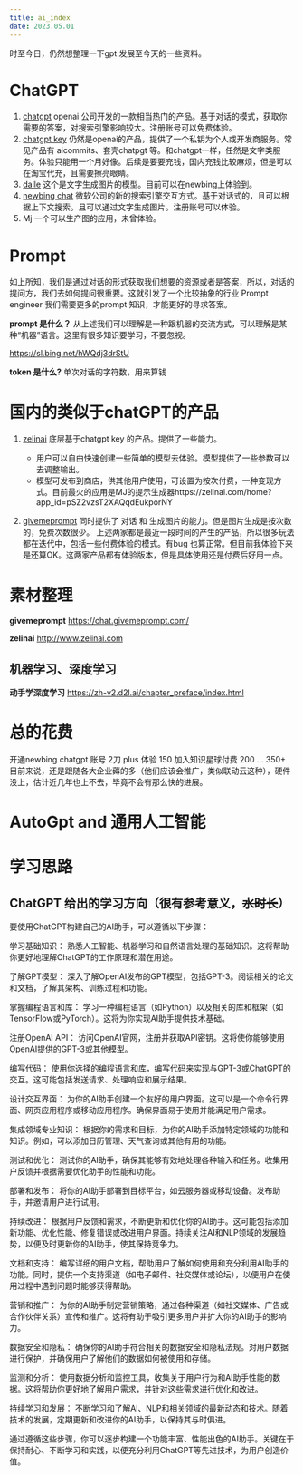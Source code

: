 ```yaml
---
title: ai_index
date: 2023.05.01
---
```


时至今日，仍然想整理一下gpt 发展至今天的一些资料。


# ChatGPT

1. [chatgpt](https://chat.openai.com/) openai 公司开发的一款相当热门的产品。基于对话的模式，获取你需要的答案，对搜索引擎影响较大。注册账号可以免费体验。
2. [chatgpt key](https://platform.openai.com/account/api-keys) 仍然是openai的产品，提供了一个私钥为个人或开发商服务。常见产品有 aicommits、套壳chatpgt 等。和chatgpt一样，任然是文字类服务。体验只能用一个月好像。后续是要要充钱，国内充钱比较麻烦，但是可以在淘宝代充，且需要擦亮眼睛。
3. [dalle](https://platform.openai.com/docs/guides/images) 这个是文字生成图片的模型。目前可以在newbing上体验到。 
4. [newbing chat](https://www.bing.com/new) 微软公司的新的搜索引擎交互方式。基于对话式的，且可以根据上下文搜索。且可以通过文字生成图片。注册账号可以体验。
5. Mj 一个可以生产图的应用，未曾体验。
   
# Prompt
如上所知，我们是通过对话的形式获取我们想要的资源或者是答案，所以，对话的提问方，我们去如何提问很重要。这就引发了一个比较抽象的行业 Prompt engineer
我们需要更多的prompt 知识，才能更好的寻求答案。

**prompt 是什么？**
从上述我们可以理解是一种跟机器的交流方式，可以理解是某种“机器”语言。这里有很多知识要学习，不要忽视。

https://sl.bing.net/hWQdj3drStU

**token 是什么?**
单次对话的字符数，用来算钱

# 国内的类似于chatGPT的产品
1. [zelinai](https://zelinai.com/) 底层基于chatgpt key 的产品。提供了一些能力。
    - 用户可以自由快速创建一些简单的模型去体验。模型提供了一些参数可以去调整输出。
    - 模型可发布到商店，供其他用户使用，可设置为按次付费，一种变现方式。目前最火的应用是MJ的提示生成器https://zelinai.com/home?app_id=pSZ2vzsT2XAQqdEukporNY

2. [givemeprompt](https://gpt.givemeprompt.com/) 同时提供了 对话 和 生成图片的能力。但是图片生成是按次数的，免费次数很少。
上述两家都是最近一段时间的产生的产品，所以很多玩法都在迭代中，包括一些付费体验的模式。有bug 也算正常。但目前我体验下来是还算OK。这两家产品都有体验版本，但是具体使用还是付费后好用一点。


# 素材整理
**givemeprompt**
https://chat.givemeprompt.com/

**zelinai**
http://www.zelinai.com

## 机器学习、深度学习
**动手学深度学习**
https://zh-v2.d2l.ai/chapter_preface/index.html

# 总的花费
开通newbing chatgpt 账号 2刀
plus 体验 150
加入知识星球付费 200
... 350+
目前来说，还是跟随各大企业薅的多（他们应该会推广，类似联动云这种），硬件没上，估计近几年也上不去，毕竟不会有那么快的进展。


# AutoGpt and 通用人工智能


# 学习思路
## ChatGPT 给出的学习方向（很有参考意义，~~水时长~~）
要使用ChatGPT构建自己的AI助手，可以遵循以下步骤：

学习基础知识：
熟悉人工智能、机器学习和自然语言处理的基础知识。这将帮助你更好地理解ChatGPT的工作原理和潜在用途。

了解GPT模型：
深入了解OpenAI发布的GPT模型，包括GPT-3。阅读相关的论文和文档，了解其架构、训练过程和功能。

掌握编程语言和库：
学习一种编程语言（如Python）以及相关的库和框架（如TensorFlow或PyTorch）。这将为你实现AI助手提供技术基础。

注册OpenAI API：
访问OpenAI官网，注册并获取API密钥。这将使你能够使用OpenAI提供的GPT-3或其他模型。

编写代码：
使用你选择的编程语言和库，编写代码来实现与GPT-3或ChatGPT的交互。这可能包括发送请求、处理响应和展示结果。

设计交互界面：
为你的AI助手创建一个友好的用户界面。这可以是一个命令行界面、网页应用程序或移动应用程序。确保界面易于使用并能满足用户需求。

集成领域专业知识：
根据你的需求和目标，为你的AI助手添加特定领域的功能和知识。例如，可以添加日历管理、天气查询或其他有用的功能。

测试和优化：
测试你的AI助手，确保其能够有效地处理各种输入和任务。收集用户反馈并根据需要优化助手的性能和功能。

部署和发布：
将你的AI助手部署到目标平台，如云服务器或移动设备。发布助手，并邀请用户进行试用。

持续改进：
根据用户反馈和需求，不断更新和优化你的AI助手。这可能包括添加新功能、优化性能、修复错误或改进用户界面。持续关注AI和NLP领域的发展趋势，以便及时更新你的AI助手，使其保持竞争力。

文档和支持：
编写详细的用户文档，帮助用户了解如何使用和充分利用AI助手的功能。同时，提供一个支持渠道（如电子邮件、社交媒体或论坛），以便用户在使用过程中遇到问题时能够获得帮助。

营销和推广：
为你的AI助手制定营销策略，通过各种渠道（如社交媒体、广告或合作伙伴关系）宣传和推广。这将有助于吸引更多用户并扩大你的AI助手的影响力。

数据安全和隐私：
确保你的AI助手符合相关的数据安全和隐私法规。对用户数据进行保护，并确保用户了解他们的数据如何被使用和存储。

监测和分析：
使用数据分析和监控工具，收集关于用户行为和AI助手性能的数据。这将帮助你更好地了解用户需求，并针对这些需求进行优化和改进。

持续学习和发展：
不断学习和了解AI、NLP和相关领域的最新动态和技术。随着技术的发展，定期更新和改进你的AI助手，以保持其与时俱进。

通过遵循这些步骤，你可以逐步构建一个功能丰富、性能出色的AI助手。关键在于保持耐心、不断学习和实践，以便充分利用ChatGPT等先进技术，为用户创造价值。